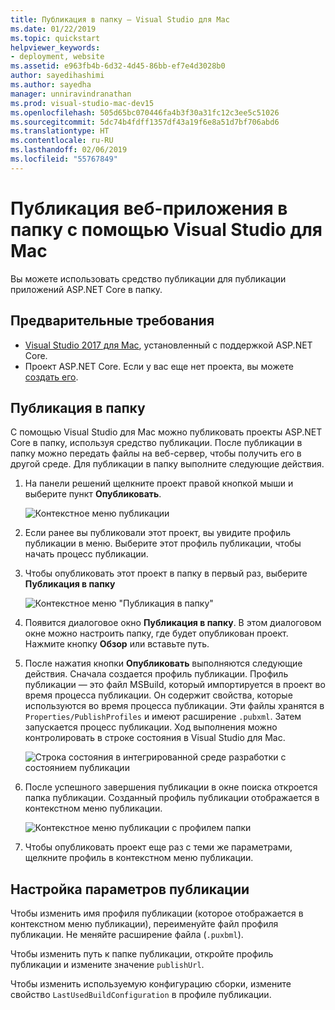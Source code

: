 ```yaml
---
title: Публикация в папку — Visual Studio для Mac
ms.date: 01/22/2019
ms.topic: quickstart
helpviewer_keywords:
- deployment, website
ms.assetid: e963fb4b-6d32-4d45-86bb-ef7e4d3028b0
author: sayedihashimi
ms.author: sayedha
manager: unniravindranathan
ms.prod: visual-studio-mac-dev15
ms.openlocfilehash: 505d65bc070446fa4b3f30a31fc12c3ee5c51026
ms.sourcegitcommit: 5dc74b4fdff1357df43a19f6e8a51d7bf706abd6
ms.translationtype: HT
ms.contentlocale: ru-RU
ms.lasthandoff: 02/06/2019
ms.locfileid: "55767849"
---
```

# <a name="publish-a-web-app-to-a-folder-using-visual-studio-for-mac"></a>Публикация веб-приложения в папку с помощью Visual Studio для Mac

Вы можете использовать средство публикации для публикации приложений ASP.NET Core в папку.

## <a name="prerequisites"></a>Предварительные требования

 - [Visual Studio 2017 для Mac](https://visualstudio.microsoft.com/downloads/?utm_medium=microsoft&utm_source=docs.microsoft.com&utm_campaign=inline+link&utm_content=download+vs4mac2017), установленный с поддержкой ASP.NET Core.
 - Проект ASP.NET Core. Если у вас еще нет проекта, вы можете [создать его](https://docs.microsoft.com/visualstudio/mac/create-new-projects?view=vsmac-2017).

## <a name="publish-to-folder"></a>Публикация в папку

С помощью Visual Studio для Mac можно публиковать проекты ASP.NET Core в папку, используя средство публикации. После публикации в папку можно передать файлы на веб-сервер, чтобы получить его в другой среде. Для публикации в папку выполните следующие действия.

 1. На панели решений щелкните проект правой кнопкой мыши и выберите пункт **Опубликовать**.

    ![Контекстное меню публикации](media/publish-context-menu.png)

 2. Если ранее вы публиковали этот проект, вы увидите профиль публикации в меню. Выберите этот профиль публикации, чтобы начать процесс публикации.

 3. Чтобы опубликовать этот проект в папку в первый раз, выберите **Публикация в папку**

    ![Контекстное меню "Публикация в папку"](media/publish-to-folder-context-menu.png)

 4. Появится диалоговое окно **Публикация в папку**. В этом диалоговом окне можно настроить папку, где будет опубликован проект. Нажмите кнопку **Обзор** или вставьте путь.

 5. После нажатия кнопки **Опубликовать** выполняются следующие действия. Сначала создается профиль публикации. Профиль публикации — это файл MSBuild, который импортируется в проект во время процесса публикации. Он содержит свойства, которые используются во время процесса публикации. Эти файлы хранятся в `Properties/PublishProfiles` и имеют расширение `.pubxml`. Затем запускается процесс публикации. Ход выполнения можно контролировать в строке состояния в Visual Studio для Mac.

    ![Строка состояния в интегрированной среде разработки с состоянием публикации](media/publish-to-folder-status-bar.png)

 6. После успешного завершения публикации в окне поиска откроется папка публикации. Созданный профиль публикации отображается в контекстном меню публикации.

    ![Контекстное меню публикации с профилем папки](media/publish-context-menu-with-folder-profile.png)

 7. Чтобы опубликовать проект еще раз с теми же параметрами, щелкните профиль в контекстном меню публикации.

## <a name="customize-publish-options"></a>Настройка параметров публикации

Чтобы изменить имя профиля публикации (которое отображается в контекстном меню публикации), переименуйте файл профиля публикации. Не меняйте расширение файла (`.puxbml`).

Чтобы изменить путь к папке публикации, откройте профиль публикации и измените значение `publishUrl`.

Чтобы изменить используемую конфигурацию сборки, измените свойство `LastUsedBuildConfiguration` в профиле публикации.